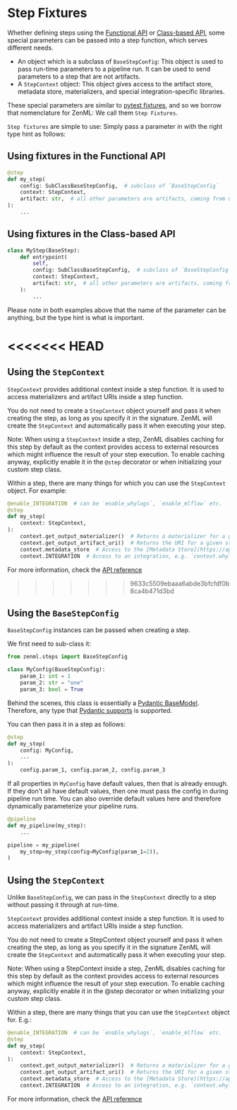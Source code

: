 # Step Fixtures

Whether defining steps using the [Functional API](../guides/functional-api) or [Class-based API](../guides/class-based-api), 
some special parameters can be passed into a step function, which serves different needs.

* An object which is a subclass of `BaseStepConfig`: This object is used to pass run-time parameters to a pipeline run. It can 
be used to send parameters to a step that are not artifacts.
* A `StepContext` object: This object gives access to the artifact store, metadata store, materializers, and special 
integration-specific libraries.

These special parameters are similar to [pytest fixtures](https://docs.pytest.org/en/6.2.x/fixture.html), and so we borrow that 
nomenclature for ZenML: We call them `Step Fixtures`.

`Step fixtures` are simple to use: Simply pass a parameter in with the right type hint as follows:

## Using fixtures in the Functional API

```python
@step
def my_step(
    config: SubClassBaseStepConfig,  # subclass of `BaseStepConfig`
    context: StepContext,
    artifact: str,  # all other parameters are artifacts, coming from upstream steps
):
    ...
```

## Using fixtures in the Class-based API

```python
class MyStep(BaseStep):
    def entrypoint(
        self,
        config: SubClassBaseStepConfig,  # subclass of `BaseStepConfig`
        context: StepContext,
        artifact: str,  # all other parameters are artifacts, coming from upstream steps
    ):
        ...
```

Please note in both examples above that the name of the parameter can be anything, but the type hint is what is important.

<<<<<<< HEAD
=======
## Using the `StepContext`

`StepContext` provides additional context inside a step function.  It is used to access materializers and artifact URIs inside a step function. 

You do not need to create a `StepContext` object yourself and pass it when creating the step, as long as you specify 
it in the signature. ZenML will create the `StepContext` and automatically pass it when executing your step.

Note: When using a `StepContext` inside a step, ZenML disables caching for this step by default as the context provides 
access to external resources which might influence the result of your step execution. 
To enable caching anyway, explicitly enable it in the `@step` decorator or when initializing your custom step class.

Within a step, there are many things for which you can use the `StepContext` object. For example: 

```python
@enable_INTEGRATION  # can be `enable_whylogs`, `enable_mlflow` etc. 
@step
def my_step(
    context: StepContext,
):
    context.get_output_materializer()  # Returns a materializer for a given step output.
    context.get_output_artifact_uri()  # Returns the URI for a given step output.
    context.metadata_store  # Access to the [Metadata Store](https://apidocs.zenml.io/latest/api_docs/metadata_stores/)
    context.INTEGRATION  # Access to an integration, e.g. `context.whylogs`
```

For more information, check the [API reference](https://apidocs.zenml.io/latest/api_docs/steps/)

>>>>>>> 9633c5509ebaaa6abde3bfcfdf0b8ca4b471d3bd
## Using the `BaseStepConfig`

`BaseStepConfig` instances can be passed when creating a step. 

We first need to sub-class it:

```python
from zenml.steps import BaseStepConfig

class MyConfig(BaseStepConfig):
    param_1: int = 1
    param_2: str = "one"
    param_3: bool = True
```

Behind the scenes, this class is essentially a [Pydantic BaseModel](https://pydantic-docs.helpmanual.io/usage/models/). 
Therefore, any type that [Pydantic supports](https://pydantic-docs.helpmanual.io/usage/types/) is supported. 

You can then pass it in a step as follows:

```python
@step
def my_step(
    config: MyConfig,
    ...
):
    config.param_1, config.param_2, config.param_3
```

If all properties in `MyConfig` have default values, then that is already enough. If they don't all have default values, 
then one must pass the config in during pipeline run time. You can also override default values here and therefore 
dynamically parameterize your pipeline runs.

```python
@pipeline
def my_pipeline(my_step):
    ...

pipeline = my_pipeline(
    my_step=my_step(config=MyConfig(param_1=2)),
)
```

## Using the `StepContext`

Unlike `BaseStepConfig`, we can pass in the `StepContext` directly to a step without passing it through at run-time.

`StepContext` provides additional context inside a step function.  It is used to access materializers and artifact URIs inside a step function. 

You do not need to create a StepContext object yourself and pass it when creating the step, as long as you specify 
it in the signature ZenML will create the `StepContext` and automatically pass it when executing your step.

Note: When using a StepContext inside a step, ZenML disables caching for this step by default as the context provides 
access to external resources which might influence the result of your step execution. 
To enable caching anyway, explicitly enable it in the @step decorator or when initializing your custom step class.

Within a step, there are many things that you can use the `StepContext` object for. E.g.: 

```python
@enable_INTEGRATION  # can be `enable_whylogs`, `enable_mlflow` etc. 
@step
def my_step(
    context: StepContext,
):
    context.get_output_materializer()  # Returns a materializer for a given step output.
    context.get_output_artifact_uri()  # Returns the URI for a given step output.
    context.metadata_store  # Access to the [Metadata Store](https://apidocs.zenml.io/latest/api_docs/metadata_stores/)
    context.INTEGRATION  # Access to an integration, e.g. `context.whylogs`
```

For more information, check the [API reference](https://apidocs.zenml.io/latest/api_docs/steps/)